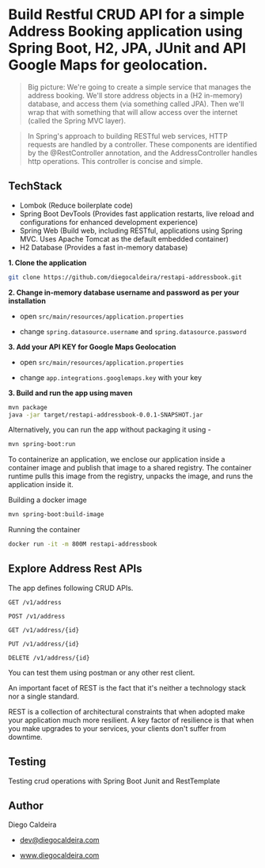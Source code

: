 # Build Restful CRUD API for a simple Address Booking application using Spring Boot, H2, JPA, JUnit and API Google Maps for geolocation.

> Big picture: We're going to create a simple service that manages the address booking. We'll store address objects in a (H2 in-memory) database, and access them (via something called JPA). Then we'll wrap that with something that will allow access over the internet (called the Spring MVC layer).

> In Spring's approach to building RESTful web services, HTTP requests are handled by a controller. These components are identified by the @RestController annotation, and the AddressController handles http operations. This controller is concise and simple.


## TechStack
- Lombok (Reduce boilerplate code)
- Spring Boot DevTools (Provides fast application restarts, live reload and configurations for enhanced development experience)
- Spring Web (Build web, including RESTful, applications using Spring MVC. Uses Apache Tomcat as the default embedded container)
- H2 Database (Provides a fast in-memory database)
	
**1. Clone the application**

```bash
git clone https://github.com/diegocaldeira/restapi-addressbook.git
```

**2. Change in-memory database username and password as per your installation**

+ open `src/main/resources/application.properties`

+ change `spring.datasource.username` and `spring.datasource.password`

**3. Add your API KEY for Google Maps Geolocation**

+ open `src/main/resources/application.properties`

+ change `app.integrations.googlemaps.key` with your key

**3. Build and run the app using maven**

```bash
mvn package
java -jar target/restapi-addressbook-0.0.1-SNAPSHOT.jar
```

Alternatively, you can run the app without packaging it using -

```bash
mvn spring-boot:run
```

To containerize an application, we enclose our application inside a container image and publish that image to a shared registry. The container runtime pulls this image from the registry, unpacks the image, and runs the application inside it.

Building a docker image
```bash
mvn spring-boot:build-image
```
Running the container
```bash
docker run -it -m 800M restapi-addressbook
```

## Explore Address Rest APIs

The app defines following CRUD APIs.

    GET /v1/address
    
    POST /v1/address
    
    GET /v1/address/{id}
    
    PUT /v1/address/{id}
    
    DELETE /v1/address/{id}

You can test them using postman or any other rest client.

An important facet of REST is the fact that it's neither a technology stack nor a single standard.

REST is a collection of architectural constraints that when adopted make your application much more resilient.
A key factor of resilience is that when you make upgrades to your services, your clients don't suffer from downtime.

## Testing

Testing crud operations with Spring Boot Junit and RestTemplate

## Author
Diego Caldeira

+ <dev@diegocaldeira.com>

+ www.diegocaldeira.com

